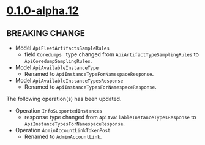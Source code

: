 # [0.1.0-alpha.12]

## BREAKING CHANGE

- Model `ApiFleetArtifactsSampleRules`
  - field `Coredumps ` type changed from `ApiArtifactTypeSamplingRules` to `ApiCoredumpSamplingRules`.
- Model `ApiAvailableInstanceType`
  - Renamed to `ApiInstanceTypeForNamespaceResponse`.
- Model `ApiAvailableInstanceTypesResponse`
  - Renamed to `ApiInstanceTypesForNamespaceResponse`.

The following operation(s) has been updated.
- Operation `InfoSupportedInstances`
  - response type changed from `ApiAvailableInstanceTypesResponse` to `ApiInstanceTypesForNamespaceResponse`.
- Operation `AdminAccountLinkTokenPost`
  - Renamed to `AdminAccountLink`.

[0.1.0-alpha.12]: https://github.com/AccelByte/accelbyte-go-modular-sdk/compare/ams-sdk/v0.1.0-alpha.11..ams-sdk/v0.1.0-alpha.12
